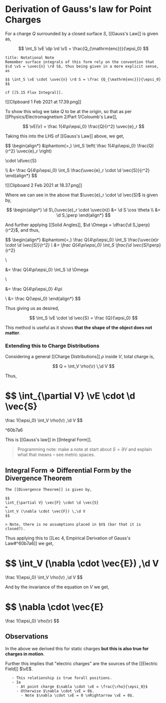 #  Derivation of Gauss's law for Point Charges

For a charge $Q$ surrounded by a closed surface $S$, [[Gauss's Law]] is given as,

$$
\int_S \vE \dp \rd \vS = \frac{Q_{\mathrm{enc}}}{\epsi_0}
$$

```ad-info
title: Notational Note
Remember surface integrals of this form rely on the convention that $\d \vS = \uvec{n} \rd S$, thus being given in a more explicit sense, as

$$ \int_S \vE \cdot \uvec{n} \rd S = \frac {Q_{\mathrm{enc}}}{\epsi_0} $$

cf [[5.15 Flux Integral]].
```

![[Clipboard 1 Feb 2021 at 17.39.png]]

To show this wlog we take $Q$ to be at the origin, so that as per [[Physics/Electromagnetism 2/Part 1/Coloumb's Law]],

$$
\vE(\r) = \frac 1{4\pi\epsi_0} \frac{Q}{r^2} \uvec{e}_r
$$

Taking this into the LHS of [[Gauss's Law]] above, we get,

$$
\begin{align*}
&\phantom{=\,}
\int_S
\left(
	\frac 1{4\pi\epsi_0}
	\frac{Q}{r^2}
	\uvec{e}_r
\right)

\cdot \d\vec{S}

\\\\
&=
\frac Q{4\pi\epsi_0}
\int_S
\frac{\uvec{e}_r \cdot \d \vec{S}}{r^2}
\end{align*}
$$

![[Clipboard 2 Feb 2021 at 18.37.png]]

Where we can see in the above that $\uvec{e}_r \cdot \d \vec{S}$ is given by,

$$
\begin{align*}
\d S\,(\uvec{e}_r \cdot \uvec{n}) &= \d S \cos \theta \\
&= \d S_\perp
\end{align*}
$$

And further applying [[Solid Angles]], $\d \Omega = \dfrac{\d S_\perp}{r^2}$, and thus,

$$
\begin{align*}
&\phantom{=\,}
\frac Q{4\pi\epsi_0}
\int_S
\frac{\uvec{e}_r \cdot \d \vec{S}}{r^2}
\\
&=
\frac Q{4\pi\epsi_0}
\int_S
\frac{\d \vec{S}_\perp}{r^2}

\\

&=
\frac Q{4\pi\epsi_0}
\int_S \d \Omega

\\

&=
\frac Q{4\pi\epsi_0}
4\pi

\\ &= \frac Q{\epsi_0}
\end{align*}
$$

Thus giving us as desired,

$$
\int_S \vE \cdot \d \vec{S} = \frac {Q}{\epsi_0}
$$

This method is useful as it shows **that the shape of the object does not matter**.

### Extending this to Charge Distributions

Considering a general [[Charge Distributions]] $\rho$ inside $V$, total charge is,

$$
Q = \int_V \rho(\r) \,\d V
$$

Thus,

$$
\int_{\partial V} \vE \cdot \d \vec{S}
=
\frac 1{\epsi_0} \int_V \rho(\r) \,\d V
$$

^60b7a6

This is [[Gauss's law]] in [[Integral Form]].

> Programming note: make a note at start about $S = \partial V$ and explain what that means – see metric spaces.


## Integral Form ⇒ Differential Form by the Divergence Theorem

```ad-info
The [[Divergence Theorem]] is given by,

$$
\int_{\partial V} \vec{F} \cdot \d \vec{S}
=
\int_V (\nabla \cdot \vec{F}) \,\d V
$$

> Note, there is no assumptions placed in $V$ (bar that it is closed?).
```

Thus applying this to [[Lec 4, Empirical Derivation of Gauss's Law#^60b7a6]] we get,

$$
\int_V (\nabla \cdot \vec{E}) \,\d V
=
\frac 1{\epsi_0} \int_V \rho(\r) \,\d V
$$

And by the invariance of the equation on $V$ we get,

$$
\nabla \cdot \vec{E}
=
\frac 1{\epsi_0} \rho(\r)
$$

## Observations

In the above we derived this for static charges **but this is also true for charges in motion**.

Further this implies that "electric charges" are the sources of the [[Electric Field]] $\vE$.

```ad-note
   - This relationship is true forall positions.
   - Ie
     - At point charge $\nabla \cdot \vE = \frac{\rho}{\epsi_0}$
     - Otherwise $\nabla \cdot \vE = 0$.
       - Note $\nabla \cdot \vE = 0 \nRightarrow \vE = 0$.
```